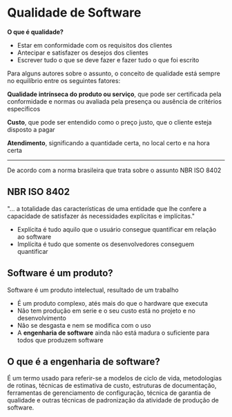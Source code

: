 # Qualidade de Software

**O que é qualidade?**

- Estar em conformidade com os requisitos  dos clientes
- Antecipar e satisfazer os desejos dos clientes
- Escrever tudo o que se deve fazer e fazer tudo o que foi escrito

Para alguns autores sobre o assunto, o conceito de qualidade está sempre no equilíbrio entre os seguintes fatores:

**Qualidade intrínseca do produto ou serviço**, que pode ser certificada pela conformidade e normas ou avaliada pela presença ou ausência de critérios específicos

**Custo**, que pode ser entendido como o preço justo, que o cliente esteja disposto a pagar

**Atendimento**, significando a quantidade certa, no local certo e na hora certa

----- 
De acordo com a norma brasileira que trata sobre o assunto NBR ISO 8402

## NBR ISO 8402

"... a totalidade das características de uma entidade que lhe confere a capacidade de satisfazer ás necessidades explícitas e implícitas."

- Explícita é tudo aquilo que o usuário consegue quantificar em relação ao software
- Implícita é tudo que somente os desenvolvedores conseguem quantificar

## Software é um produto?

Software é um produto intelectual, resultado de um trabalho

- É um produto complexo, atés mais do que o hardware que executa
- Não tem produção em serie e o seu custo está no projeto e no desenvolvimento
- Não se desgasta e nem se modifica com o uso
- A **engenharia de software** ainda não está madura o suficiente para todos que produzem software

## O que é a engenharia de software?

É um termo usado para referir-se a modelos de ciclo de vida, metodologias de rotinas, técnicas de estimativa de custo, estruturas de documentação, ferramentas de gerenciamento de configuração, técnica de garantia de qualidade e outras técnicas de padronização da atividade de produção de software.